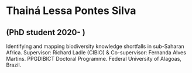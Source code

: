 # Thainá Lessa Pontes Silva 
## (PhD student 2020- ) 

Identifying and mapping biodiversity knowledge shortfalls in sub-Saharan Africa. Supervisor: Richard Ladle (CIBIO) & Co-supervisor: Fernanda Alves Martins. PPGDIBICT Doctoral Programme. Federal University of Alagoas, Brazil.
